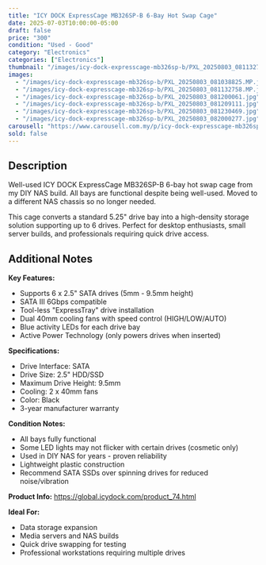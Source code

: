 ```yaml
---
title: "ICY DOCK ExpressCage MB326SP-B 6-Bay Hot Swap Cage"
date: 2025-07-03T10:00:00-05:00
draft: false
price: "300"
condition: "Used - Good"
category: "Electronics"
categories: ["Electronics"]
thumbnail: "/images/icy-dock-expresscage-mb326sp-b/PXL_20250803_081132758.MP.jpg"
images:
  - "/images/icy-dock-expresscage-mb326sp-b/PXL_20250803_081038825.MP.jpg"
  - "/images/icy-dock-expresscage-mb326sp-b/PXL_20250803_081132758.MP.jpg"
  - "/images/icy-dock-expresscage-mb326sp-b/PXL_20250803_081200061.jpg"
  - "/images/icy-dock-expresscage-mb326sp-b/PXL_20250803_081209111.jpg"
  - "/images/icy-dock-expresscage-mb326sp-b/PXL_20250803_081230469.jpg"
  - "/images/icy-dock-expresscage-mb326sp-b/PXL_20250803_082000277.jpg"
carousell: "https://www.carousell.com.my/p/icy-dock-expresscage-mb326sp-b-6-bay-2-5%E2%80%9D-sata-hdd-ssd-hot-swap-cage-1384555477/"
sold: false
---
```


## Description

Well-used ICY DOCK ExpressCage MB326SP-B 6-bay hot swap cage from my DIY NAS build. All bays are functional despite being well-used. Moved to a different NAS chassis so no longer needed.

This cage converts a standard 5.25" drive bay into a high-density storage solution supporting up to 6 drives. Perfect for desktop enthusiasts, small server builds, and professionals requiring quick drive access.

## Additional Notes

**Key Features:**
- Supports 6 x 2.5" SATA drives (5mm - 9.5mm height)
- SATA III 6Gbps compatible
- Tool-less "ExpressTray" drive installation
- Dual 40mm cooling fans with speed control (HIGH/LOW/AUTO)
- Blue activity LEDs for each drive bay
- Active Power Technology (only powers drives when inserted)

**Specifications:**
- Drive Interface: SATA
- Drive Size: 2.5" HDD/SSD
- Maximum Drive Height: 9.5mm
- Cooling: 2 x 40mm fans
- Color: Black
- 3-year manufacturer warranty

**Condition Notes:**
- All bays fully functional
- Some LED lights may not flicker with certain drives (cosmetic only)
- Used in DIY NAS for years - proven reliability
- Lightweight plastic construction
- Recommend SATA SSDs over spinning drives for reduced noise/vibration

**Product Info:**
https://global.icydock.com/product_74.html

**Ideal For:**
- Data storage expansion
- Media servers and NAS builds
- Quick drive swapping for testing
- Professional workstations requiring multiple drives